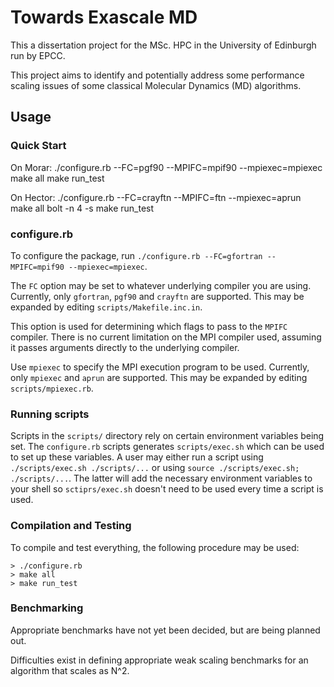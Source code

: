 Towards Exascale MD
===================

This a dissertation project for the MSc. HPC in the University of Edinburgh run by EPCC.

This project aims to identify and potentially address some performance
scaling issues of some classical Molecular Dynamics (MD) algorithms.


Usage
-----



### Quick Start ###
On Morar:
    ./configure.rb --FC=pgf90 --MPIFC=mpif90 --mpiexec=mpiexec
    make all
    make run_test

On Hector:
    ./configure.rb --FC=crayftn --MPIFC=ftn --mpiexec=aprun
    make all
    bolt -n 4 -s make run_test



### configure.rb ###

To configure the package, run
`./configure.rb --FC=gfortran --MPIFC=mpif90 --mpiexec=mpiexec`.

The `FC` option may be set to whatever underlying compiler you are using.
Currently, only `gfortran`, `pgf90` and `crayftn` are supported.
This may be expanded by editing `scripts/Makefile.inc.in`.

This option is used for determining which flags to pass to the `MPIFC`
compiler.
There is no current limitation on the MPI compiler used, assuming
it passes arguments directly to the underlying compiler.

Use `mpiexec` to specify the MPI execution program to be used.
Currently, only `mpiexec` and `aprun` are supported.
This may be expanded by editing `scripts/mpiexec.rb`.


### Running scripts ###

Scripts in the `scripts/` directory rely on certain environment variables
being set.
The `configure.rb` scripts generates `scripts/exec.sh` which can be used
to set up these variables.
A user may either run a script using `./scripts/exec.sh ./scripts/...`
or using `source ./scripts/exec.sh; ./scripts/...`.
The latter will add the necessary environment variables to your shell
so `sctiprs/exec.sh` doesn't need to be used every time a script is used.



### Compilation and Testing ###

To compile and test everything, the following procedure may be used:

    > ./configure.rb
    > make all
    > make run_test



### Benchmarking ###

Appropriate benchmarks have not yet been decided, but are being planned out.

Difficulties exist in defining appropriate weak scaling benchmarks
for an algorithm that scales as N^2.
